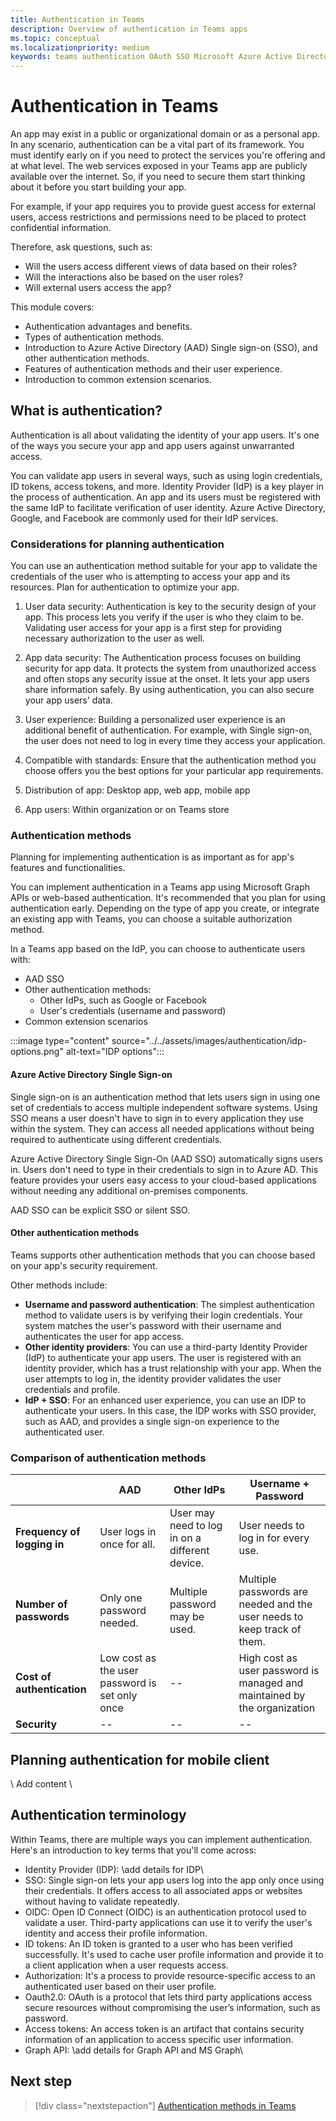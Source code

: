 ```yaml
---
title: Authentication in Teams
description: Overview of authentication in Teams apps
ms.topic: conceptual
ms.localizationpriority: medium
keywords: teams authentication OAuth SSO Microsoft Azure Active Directory (Azure AD)
---
```

# Authentication in Teams

An app may exist in a public or organizational domain or as a personal app. In any scenario, authentication can be a vital part of its framework. You must identify early on if you need to protect the services you're offering and at what level. The web services exposed in your Teams app are publicly available over the internet. So, if you need to secure them start thinking about it before you start building your app.

For example, if your app requires you to provide guest access for external users, access restrictions and permissions need to be placed to protect confidential information.

Therefore, ask questions, such as:

- Will the users access different views of data based on their roles?
- Will the interactions also be based on the user roles?
- Will external users access the app?

This module covers:

- Authentication advantages and benefits.
- Types of authentication methods.
- Introduction to Azure Active Directory (AAD) Single sign-on (SSO), and other authentication methods.
- Features of authentication methods and their user experience.
- Introduction to common extension scenarios.

## What is authentication?

Authentication is all about validating the identity of your app users. It's one of the ways you secure your app and app users against unwarranted access.

You can validate app users in several ways, such as using login credentials, ID tokens, access tokens, and more. Identity Provider (IdP) is a key player in the process of authentication. An app and its users must be registered with the same IdP to facilitate verification of user identity. Azure Active Directory, Google, and Facebook are commonly used for their IdP services.

### Considerations for planning authentication

You can use an authentication method suitable for your app to validate the credentials of the user who is attempting to access your app and its resources. Plan for authentication to optimize your app.

1. User data security: Authentication is key to the security design of your app. This process lets you verify if the user is who they claim to be. Validating user access for your app is a first step for providing necessary authorization to the user as well.

1. App data security: The Authentication process focuses on building security for app data. It protects the system from unauthorized access and often stops any security issue at the onset. It lets your app users share  information safely. By using authentication, you can also secure your app users' data.

1. User experience: Building a personalized user experience is an additional benefit of authentication. For example, with Single sign-on, the user does not need to log in every time they access your application.

1. Compatible with standards: Ensure that the authentication method you choose offers you the best options for your particular app requirements.
1. Distribution of app: Desktop app, web app, mobile app
1. App users: Within organization or on Teams store

### Authentication methods

Planning for implementing authentication is as important as for app's features and functionalities.

You can implement authentication in a Teams app using Microsoft Graph APIs or web-based authentication. It's recommended that you plan for using authentication early. Depending on the type of app you create, or integrate an existing app with Teams, you can choose a suitable authorization method.

In a Teams app based on the IdP, you can choose to authenticate users with:

- AAD SSO
- Other authentication methods:
  - Other IdPs, such as Google or Facebook
  - User's credentials (username and password)
- Common extension scenarios

:::image type="content" source="../../assets/images/authentication/idp-options.png" alt-text="IDP options":::
<br>

#### Azure Active Directory Single Sign-on

Single sign-on is an authentication method that lets users sign in using one set of credentials to access multiple independent software systems. Using SSO means a user doesn't have to sign in to every application they use within the system. They can access all needed applications without being required to authenticate using different credentials.

Azure Active Directory Single Sign-On (AAD SSO) automatically signs users in. Users don't need to type in their credentials to sign in to Azure AD. This feature provides your users easy access to your cloud-based applications without needing any additional on-premises components.

AAD SSO can be explicit SSO or silent SSO.

#### Other authentication methods

Teams supports other authentication methods that you can choose based on your app's security requirement.

Other methods include: 

- **Username and password authentication**: The simplest authentication method to validate users is by verifying their login credentials. Your system matches the user's password with their username and authenticates the user for app access.  
- **Other identity providers**: You can use a third-party Identity Provider (IdP) to authenticate your app users. The user is registered with an identity provider, which has a trust relationship with your app. When the user attempts to log in, the identity provider validates the user credentials and profile.
- **IdP + SSO**: For an enhanced user experience, you can use an IDP to authenticate your users. In this case, the IDP works with SSO provider, such as AAD, and provides a single sign-on experience to the authenticated user.

### Comparison of authentication methods

| &nbsp; | AAD | Other IdPs | Username + Password |
| --- | --- | --- | --- |
| **Frequency of logging in** | User logs in once for all. | User may need to log in on a different device. | User needs to log in for every use. |
| **Number of passwords** | Only one password needed. | Multiple password may be used. | Multiple passwords are needed and the user needs to keep track of them. |
| **Cost of authentication** | Low cost as the user password is set only once | -- | High cost as user password is managed and maintained by the organization |
| **Security** | -- | -- | -- |

## Planning authentication for mobile client

\ Add content \

## Authentication terminology

Within Teams, there are multiple ways you can implement authentication. Here's an introduction to key terms that you'll come across:

- Identity Provider (IDP): \add details for IDP\
- SSO: Single sign-on lets your app users log into the app only once using their credentials. It offers access to all associated apps or websites without having to validate repeatedly.
- OIDC: Open ID Connect (OIDC) is an authentication protocol used to validate a user. Third-party applications can use it to verify the user's identity and access their profile information.
- ID tokens: An ID token is granted to a user who has been verified successfully. It's used to cache user profile information and provide it to a client application when a user requests access.
- Authorization: It's a process to provide resource-specific access to an authenticated user based on their user profile.
- Oauth2.0: OAuth is a protocol that lets third party applications access secure resources without compromising the user’s information, such as password.  
- Access tokens: An access token is an artifact that contains security information of an application to access specific user information.  
- Graph API: \add details for Graph API and MS Graph\

## Next step

> [!div class="nextstepaction"]
> [Authentication methods in Teams](auth-methods.md)
